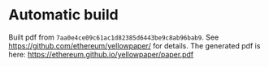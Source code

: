 # Automatic build
Built pdf from `7aa0e4ce09c61ac1d82385d6443be9c8ab96bab9`. See https://github.com/ethereum/yellowpaper/ for details.
The generated pdf is here: https://ethereum.github.io/yellowpaper/paper.pdf
